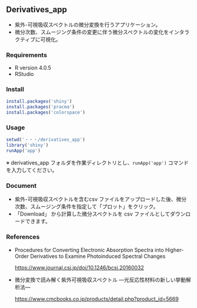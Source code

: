 ## Derivatives_app

- 紫外-可視吸収スペクトルの微分変換を行うアプリケーション。
- 微分次数、スムージング条件の変更に伴う微分スペクトルの変化をインタラクティブに可視化。

### Requirements

- R version 4.0.5
- RStudio

### Install

```R
install.packages('shiny')
install.packages('pracma')
install.packages('colorspace')
```

### Usage

```R
setwd('・・・/derivatives_app')
library('shiny')
runApp('app')
```

※ derivatives_app フォルダを作業ディレクトリとし、``` runApp('app') ``` コマンドを入力してください。

### Document

- 紫外-可視吸収スペクトルを含むcsv ファイルをアップロードした後、微分次数、スムージング条件を指定して「プロット」をクリック。
- 「Download」 から計算した微分スペクトルを csv ファイルとしてダウンロードできます。

### References

- Procedures for Converting Electronic Absorption Spectra into Higher-Order Derivatives to Examine Photoinduced Spectral Changes

  https://www.journal.csj.jp/doi/10.1246/bcsj.20160032

- 微分変換で読み解く紫外可視吸収スペクトル ―光反応性材料の新しい挙動解析法―

  https://www.cmcbooks.co.jp/products/detail.php?product_id=5669
